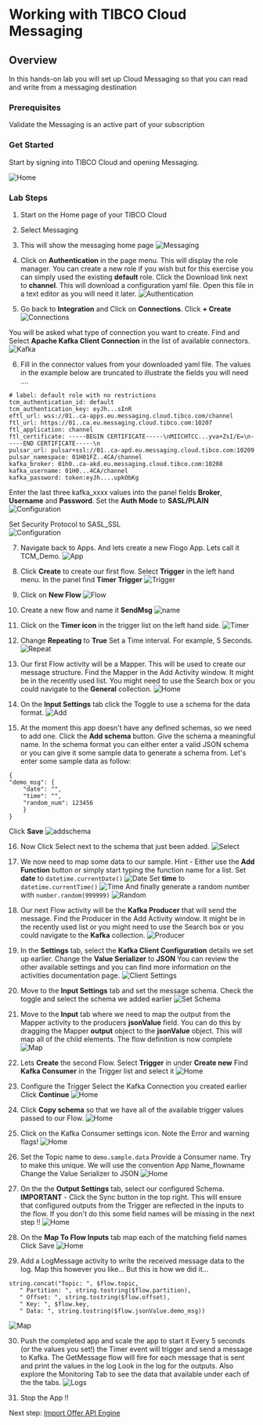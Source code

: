 # Working with TIBCO Cloud Messaging

## Overview
In this hands-on lab you will set up Cloud Messaging so that you can read and write from a messaging destination

### Prerequisites
Validate the Messaging is an active part of your subscription
### Get Started

Start by signing into TIBCO Cloud and opening Messaging.

![Home](images/Msg1.png "Home")

### Lab Steps
1)	Start on the Home page of your TIBCO Cloud
2)	Select Messaging
3) This will show the messaging home page
![Messaging](images/Msg2.png "Messaging Home")

4) Click on **Authentication** in the page menu. 
This will display the role manager. You can create a new role if you wish but for this exercise you can simply used the existing **default** role. Click the Download link next to **channel**. This will download a configuration yaml file. Open this file in a text editor as you will need it later.
![Authentication](images/Msg3.png "Authentication")

5) Go back to **Integration** and Click on **Connections**. Click **+ Create** 
![Connections](images/Msg4.png "Connections")

You will be asked what type of connection you want to create. Find and Select **Apache Kafka Client Connection** in the list of available connectors.
![Kafka](images/Msg6.png "Kafka Client Connection")

6) Fill in the connector values from your downloaded yaml file. The values in the example below are truncated to illustrate the fields you will need ....
```
# label: default role with no restrictions
tcm_authentication_id: default
tcm_authentication_key: eyJh...sInR
eftl_url: wss://01..ca-apps.eu.messaging.cloud.tibco.com/channel
ftl_url: https://01..ca.eu.messaging.cloud.tibco.com:10207
ftl_application: channel
ftl_certificate: -----BEGIN CERTIFICATE-----\nMIICHTCC...yva+ZsI/E=\n-----END CERTIFICATE-----\n
pulsar_url: pulsar+ssl://01..ca-apd.eu.messaging.cloud.tibco.com:10209
pulsar_namespace: 01H01FZ..4CA/channel
kafka_broker: 01h0..ca-akd.eu.messaging.cloud.tibco.com:10208
kafka_username: 01H0...4CA/channel
kafka_password: token:eyJh....upkObKg
```
Enter the last three kafka_xxxx values into the  panel fields **Broker**, **Username** and **Password**.
Set the **Auth Mode** to **SASL/PLAIN**  
![Configuration](images/Msg7.png "Configuration")

Set Security Protocol to SASL_SSL  
![Configuration](images/Msg8.png "Configuration")

7)  Navigate back to Apps. And lets create a new Flogo App. Lets call it TCM_Demo.
![App](images/Msg9.png "New App")

8)  Click **Create** to create our first flow.
Select **Trigger** in the left hand menu. In the panel find **Timer Trigger**
![Trigger](images/Msg10.png "Select Trigger")

9)  Click on **New Flow**
![Flow](images/Msg11.png "Add new Flow")

10)  Create a new flow and name it **SendMsg**
![name](images/Msg12.png "Name it")

11)  Click on the **Timer icon** in the trigger list on the left hand side.
![Timer](images/Msg13.png "Configure Timer")

12)  Change **Repeating** to **True**
Set a Time interval. For example, 5 Seconds.
![Repeat](images/Msg14.png "Set time interval")

13) Our first Flow activity will be a Mapper. This will be used to create our message structure.
Find the Mapper in the Add Activity window. It might be in the recently used list. You might need to use the Search box or you could navigate to the **General** collection.
![Home](images/Msg15.png "Home")

14)  On the **Input Settings** tab click the Toggle to use a schema for the data format.
![Add](images/Msg16.png "Add Mapper")

15)  At the moment this app doesn't have any defined schemas, so we need to add one.
Click the **Add schema** button. 
Give the schema a meaningful name.
In the schema format you can either enter a valid JSON schema or you can give it some sample data to generate a schema from.
Let's enter some sample data as follow:
```
{
"demo_msg": {
	"date": "",
	"time":	"",
	"random_num": 123456
	}
}
```
Click **Save**
![addschema](images/Msg17.png "Create new schema")

16)  Now Click Select next to the schema that just been added.
![Select](images/Msg18.png "Select schema")

17)  We now need to map some data to our sample.
Hint - Either use the **Add Function** button or simply start typing the function name for a list.
Set **date** to `datetime.currentDate()`
![Date](images/Msg19.png "Date")
Set **time** to `datetime.currentTime()`
![Time](images/Msg20.png "Time")
And finally generate a random number with `number.random(999999)`
![Random](images/Msg21.png "Random")

18) Our next Flow activity will be the **Kafka Producer** that will send the message. 
Find the Producer in the Add Activity window. It might be in the recently used list or you might need to use the Search box or you could navigate to the **Kafka** collection.
![Producer](images/Msg22.png "Producer")

19)  In the **Settings** tab, select the **Kafka Client Configuration** details we set up earlier.
Change the **Value Serializer** to **JSON**
You can review the other available settings and you can find more information on the activities documentation page.
![Client Settings](images/Msg23.png "Client settings")

20)  Move to the **Input Settings** tab and set the message schema. Check the toggle and select the schema we added earlier
![Set Schema](images/Msg24.png "Set Schema")

21) Move to the **Input** tab where we need to map the output from the Mapper activity to the producers **jsonValue** field. You can do this by dragging the Mapper **output** object to the **jsonValue** object. This will map all of the child elements.
The flow definition is now complete
![Map](images/Msg25.png "Map")

22)  Lets **Create** the second Flow. 
Select **Trigger** in under **Create new**
Find **Kafka Consumer** in the Trigger list and select it
![Home](images/Msg26.png "Home")

23)  Configure the Trigger
Select the Kafka Connection you created earlier
Click **Continue**
![Home](images/Msg27.png "Home")

24)  Click **Copy schema** so that we have all of the available trigger values passed to our Flow.
![Home](images/Msg28.png "Home")

25)  Click on the Kafka Consumer settings icon. Note the Error and warning flags!
![Home](images/Msg29.png "Home")

26)  Set the Topic name to `demo.sample.data`
Provide a Consumer name. Try to make this unique. We will use the convention App Name_flowname
Change the Value Serializer to JSON
![Home](images/Msg30.png "Home")

27)  On the the **Output Settings** tab, select our configured Schema.
**IMPORTANT** - Click the Sync button in the top right. This will ensure that configured outputs from the Trigger are reflected in the inputs to the flow.
If you don't do this some field names will be missing in the next step !!
![Home](images/Msg31.png "Home")

28)  On the **Map To Flow Inputs** tab map each of the matching field names
Click Save
![Home](images/Msg32.png "Home")

29)  Add a LogMessage activity to write the received message data to the log.
Map this however you like... But this is how we did it...
```
string.concat("Topic: ", $flow.topic,
   " Partition: ", string.tostring($flow.partition),
   " Offset: ", string.tostring($flow.offset),
   " Key: ", $flow.key,
   " Data: ", string.tostring($flow.jsonValue.demo_msg))
```
![Map](images/Msg33.png "Map")

30) Push the completed app and scale the app to start it
Every 5 seconds (or the values you set!) the Timer event will trigger and send a message to Kafka.
The GetMessage flow will fire for each message that is sent and print the values in the log
Look in the log for the outputs.
Also explore the Monitoring Tab to see the data that available under each of the the tabs.
![Logs](images/Msg34.png "Logs")

32)  Stop the App !! 


Next step: [Import Offer API Engine](5.TCE.md)